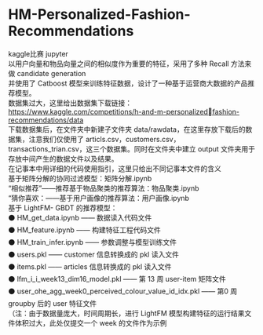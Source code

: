 # HM-Personalized-Fashion-Recommendations
kaggle比赛  jupyter   
以用户向量和物品向量之间的相似度作为重要的特征，采用了多种 Recall 方法来做 candidate generation  
并使用了 Catboost 模型来训练特征数据，设计了一种基于运营商大数据的产品推荐模型。  
数据集过大，这里给出数据集下载链接：  
https://www.kaggle.com/competitions/h-and-m-personalizedfashion-recommendations/data  
下载数据集后，在文件夹中新建子文件夹 data/rawdata，在这里存放下载后的数据集，注意我们仅使用了 articls.csv，customers.csv，   
transactions_trian.csv，这三个数据集。同时在文件夹中建立 output 文件夹用于存放中间产生的数据文件以及结果。  
在记事本中用详细的代码使用指引，这里只给出不同记事本文件的含义    
基于矩阵分解的协同过滤模型：矩阵分解.ipynb   
“相似推荐”——推荐基于物品聚类的推荐算法：物品聚类.ipynb  
“猜你喜欢：——基于用户画像的推荐算法：用户画像.ipynb  
基于 LightFM- GBDT 的推荐模型：  
⚫ HM_get_data.ipynb —— 数据读入代码文件  
⚫ HM_feature.ipynb —— 构建特征工程代码文件  
⚫ HM_train_infer.ipynb —— 参数调整与模型训练文件  
⚫ users.pkl —— customer 信息转换成的 pkl 读入文件  
⚫ items.pkl —— articles 信息转换成的 pkl 读入文件  
⚫ lfm_i_i_week13_dim16_model.pkl —— 第 13 周 user-item 矩阵文件  
⚫ user_ohe_agg_week0_perceived_colour_value_id_idx.pkl —— 第0 周 groupby 后的 user 特征文件  
（注：由于数据量庞大，时间周期长，进行 LightFM 模型构建特征的运行结果文件体积过大，此处仅提交一个 week 的文件作为示例
